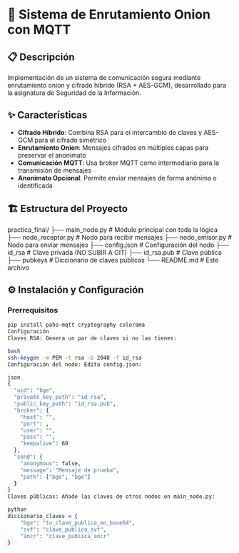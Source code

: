 # 🔐 Sistema de Enrutamiento Onion con MQTT

## 📋 Descripción
Implementación de un sistema de comunicación segura mediante enrutamiento onion y cifrado híbrido (RSA + AES-GCM), desarrollado para la asignatura de Seguridad de la Información.

## ✨ Características
- **Cifrado Híbrido**: Combina RSA para el intercambio de claves y AES-GCM para el cifrado simétrico
- **Enrutamiento Onion**: Mensajes cifrados en múltiples capas para preservar el anonimato
- **Comunicación MQTT**: Usa broker MQTT como intermediario para la transmisión de mensajes
- **Anonimato Opcional**: Permite enviar mensajes de forma anónima o identificada

## 🏗️ Estructura del Proyecto
practica_final/
├── main_node.py # Módulo principal con toda la lógica
├── nodo_receptor.py # Nodo para recibir mensajes
├── nodo_emisor.py # Nodo para enviar mensajes
├── config.json # Configuración del nodo
├── id_rsa # Clave privada (NO SUBIR A GIT)
├── id_rsa.pub # Clave pública
├── pubkeys # Diccionario de claves públicas
└── README.md # Este archivo

## ⚙️ Instalación y Configuración

### Prerrequisitos
```bash
pip install paho-mqtt cryptography colorama
Configuración
Claves RSA: Genera un par de claves si no las tienes:

bash
ssh-keygen -m PEM -t rsa -b 2048 -f id_rsa
Configuración del nodo: Edita config.json:

json
{
  "uid": "bge",
  "private_key_path": "id_rsa",
  "public_key_path": "id_rsa.pub",
  "broker": {
    "host": "",
    "port": ,
    "user": "",
    "pass": "",
    "keepalive": 60
  },
  "send": {
    "anonymous": false,
    "message": "Mensaje de prueba",
    "path": ["bge", "bge"]
  }
}
Claves públicas: Añade las claves de otros nodos en main_node.py:

python
diccionario_claves = {
    "bge": "tu_clave_publica_en_base64",
    "svf": "clave_publica_svf",
    "ancr": "clave_publica_ancr"
}


